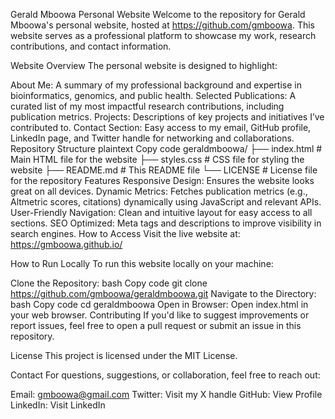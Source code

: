 Gerald Mboowa Personal Website
Welcome to the repository for Gerald Mboowa's personal website, hosted at https://github.com/gmboowa. This website serves as a professional platform to showcase my work, research contributions, and contact information.

Website Overview
The personal website is designed to highlight:

About Me: A summary of my professional background and expertise in bioinformatics, genomics, and public health.
Selected Publications: A curated list of my most impactful research contributions, including publication metrics.
Projects: Descriptions of key projects and initiatives I’ve contributed to.
Contact Section: Easy access to my email, GitHub profile, LinkedIn page, and Twitter handle for networking and collaborations.
Repository Structure
plaintext
Copy code
geraldmboowa/
├── index.html          # Main HTML file for the website
├── styles.css          # CSS file for styling the website
├── README.md           # This README file
└── LICENSE             # License file for the repository
Features
Responsive Design: Ensures the website looks great on all devices.
Dynamic Metrics: Fetches publication metrics (e.g., Altmetric scores, citations) dynamically using JavaScript and relevant APIs.
User-Friendly Navigation: Clean and intuitive layout for easy access to all sections.
SEO Optimized: Meta tags and descriptions to improve visibility in search engines.
How to Access
Visit the live website at:
https://gmboowa.github.io/

How to Run Locally
To run this website locally on your machine:

Clone the Repository:
bash
Copy code
git clone https://github.com/gmboowa/geraldmboowa.git
Navigate to the Directory:
bash
Copy code
cd geraldmboowa
Open in Browser: Open index.html in your web browser.
Contributing
If you'd like to suggest improvements or report issues, feel free to open a pull request or submit an issue in this repository.

License
This project is licensed under the MIT License.

Contact
For questions, suggestions, or collaboration, feel free to reach out:

Email: gmboowa@gmail.com
Twitter: Visit my X handle
GitHub: View Profile
LinkedIn: Visit LinkedIn

